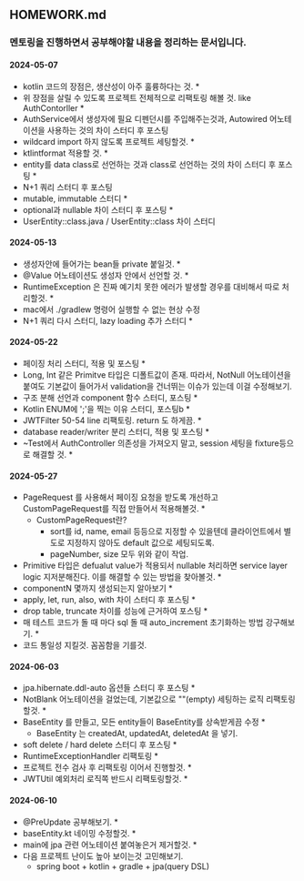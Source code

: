 ## HOMEWORK.md
### 멘토링을 진행하면서 공부해야할 내용을 정리하는 문서입니다.

#### 2024-05-07
- kotlin 코드의 장점은, 생산성이 아주 훌륭하다는 것. *
- 위 장점을 살릴 수 있도록 프로젝트 전체적으로 리팩토링 해볼 것. like AuthContorller *
- AuthService에서 생성자에 필요 디펜던시를 주입해주는것과, Autowired 어노테이션을 사용하는 것의 차이 스터디 후 포스팅
- wildcard import 하지 않도록 프로젝트 세팅할것. *
- ktlintformat 적용할 것. *
- entity를 data class로 선언하는 것과 class로 선언하는 것의 차이 스터디 후 포스팅 *
- N+1 쿼리 스터디 후 포스팅
- mutable, immutable 스터디 *
- optional과 nullable 차이 스터디 후 포스팅 *
- UserEntity::class.java / UserEntity::class 차이 스터디

#### 2024-05-13
- 생성자안에 들어가는 bean들 private 붙일것. *
- @Value 어노테이션도 생성자 안에서 선언할 것. *
- RuntimeException 은 진짜 예기치 못한 에러가 발생할 경우를 대비해서 따로 처리할것. *
- mac에서 ./gradlew 명령어 실행할 수 없는 현상 수정
- N+1 쿼리 다시 스터디, lazy loading 추가 스터디 *


#### 2024-05-22
- 페이징 처리 스터디, 적용 및 포스팅 *
- Long, Int 같은 Primitve 타입은 디폴트값이 존재. 따라서, NotNull 어노테이션을 붙여도 기본값이 들어가서 validation을 건너뛰는 이슈가 있는데 이걸 수정해보기.
- 구조 분해 선언과 component 함수 스터디, 포스팅 *
- Kotlin ENUM에 ';'을 찍는 이유 스터디, 포스팅b *
- JWTFilter 50-54 line 리팩토링. return 도 하게끔. *
- database reader/writer 분리 스터디, 적용 및 포스팅 *
- ~Test에서 AuthController 의존성을 가져오지 말고, session 세팅을 fixture등으로 해결할 것. *


#### 2024-05-27
- PageRequest 를 사용해서 페이징 요청을 받도록 개선하고 CustomPageRequest를 직접 만들어서 적용해볼것. *
    - CustomPageRequest란?
        - sort를 id, name, email 등등으로 지정할 수 있을텐데 클라이언트에서 별도로 지정하지 않아도 default 값으로 세팅되도록.
        - pageNumber, size 모두 위와 같이 작업.
- Primitive 타입은 defualut value가 적용되서 nullable 처리하면 service layer logic 지저분해진다. 이를 해결할 수 있는 방법을 찾아볼것. *
- componentN 몇까지 생성되는지 알아보기 *
- apply, let, run, also, with 차이 스터디 후 포스팅 *
- drop table, truncate 차이를 성능에 근거하여 포스팅 *
- 매 테스트 코드가 돌 때 마다 sql 돌 때 auto_increment 초기화하는 방법 강구해보기. *
- 코드 통일성 지킬것. 꼼꼼함을 기를것.

#### 2024-06-03
- jpa.hibernate.ddl-auto 옵션들 스터디 후 포스팅 *
- NotBlank 어노테이션을 걸었는데, 기본값으로 ""(empty) 세팅하는 로직 리팩토링할것. *
- BaseEntity 를 만들고, 모든 entity들이 BaseEntity를 상속받게끔 수정 *
    - BaseEntity 는 createdAt, updatedAt, deletedAt 을 넣기.
- soft delete / hard delete 스터디 후 포스팅 *
- RuntimeExceptionHandler 리팩토링 *
- 프로젝트 전수 검사 후 리팩토링 이어서 진행할것. *
- JWTUtil 예외처리 로직쪽 반드시 리팩토링할것. *

#### 2024-06-10
- @PreUpdate 공부해보기. *
- baseEntity.kt 네이밍 수정할것. *
- main에 jpa 관련 어노테이션 붙여놓은거 제거할것. *
- 다음 프로젝트 난이도 높아 보이는것 고민해보기.
    - spring boot + kotlin + gradle + jpa(query DSL)
